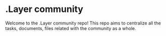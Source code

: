 # .Layer community

Welcome to the .Layer community repo! This repo aims to centralize all the tasks, documents, files related with the community as a whole.

